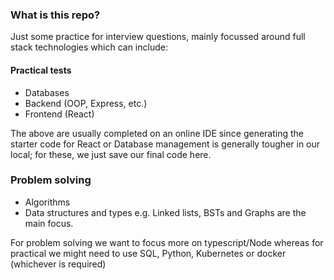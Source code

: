 ### What is this repo?

Just some practice for interview questions, mainly focussed around full stack technologies which can include:

#### Practical tests

- Databases
- Backend (OOP, Express, etc.)
- Frontend (React)

The above are usually completed on an online IDE since generating the starter code for React or Database management is generally tougher in our local; for these, we just save our final code here.

### Problem solving

- Algorithms
- Data structures and types e.g. Linked lists, BSTs and Graphs are the main focus.

For problem solving we want to focus more on typescript/Node whereas for practical we might need to use SQL, Python, Kubernetes or docker (whichever is required)
